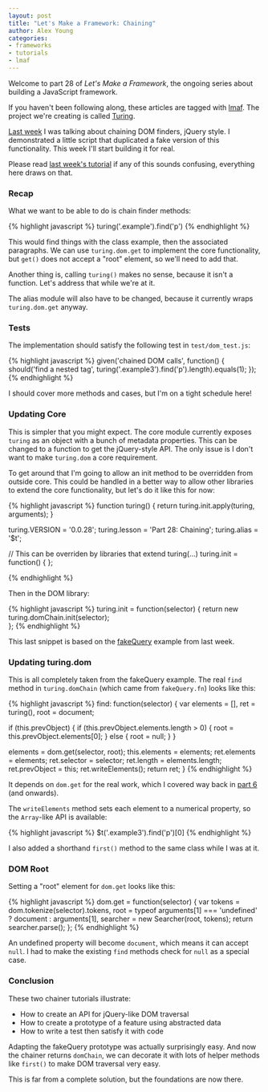 ```yaml
---
layout: post
title: "Let's Make a Framework: Chaining"
author: Alex Young
categories: 
- frameworks
- tutorials
- lmaf
---
```


Welcome to part 28 of *Let's Make a Framework*, the ongoing series about building a JavaScript framework.

If you haven't been following along, these articles are tagged with [lmaf](http://dailyjs.com/tags.html#lmaf). The project we're creating is called [Turing](http://github.com/alexyoung/turing.js).

[Last week](http://dailyjs.com/2010/08/26/framework-part-27/) I was talking about chaining DOM finders, jQuery style. I demonstrated a little script that duplicated a fake version of this functionality. This week I'll start building it for real.

Please read [last week's tutorial](http://dailyjs.com/2010/08/26/framework-part-27/) if any of this sounds confusing, everything here draws on that.

### Recap

What we want to be able to do is chain finder methods:

{% highlight javascript %}
turing('.example').find('p')
{% endhighlight %}

This would find things with the class example, then the associated paragraphs. We can use <code>turing.dom.get</code> to implement the core functionality, but <code>get()</code> does not accept a "root" element, so we'll need to add that.

Another thing is, calling <code>turing()</code> makes no sense, because it isn't a function. Let's address that while we're at it.

The alias module will also have to be changed, because it currently wraps <code>turing.dom.get</code> anyway.

### Tests

The implementation should satisfy the following test in <code>test/dom\_test.js</code>:

{% highlight javascript %}
given('chained DOM calls', function() {
  should('find a nested tag', turing('.example3').find('p').length).equals(1);
});
{% endhighlight %}

I should cover more methods and cases, but I'm on a tight schedule here!

### Updating Core

This is simpler that you might expect. The core module currently exposes <code>turing</code> as an object with a bunch of metadata properties. This can be changed to a function to get the jQuery-style API. The only issue is I don't want to make <code>turing.dom</code> a core requirement.

To get around that I'm going to allow an init method to be overridden from outside core. This could be handled in a better way to allow other libraries to extend the core functionality, but let's do it like this for now:

{% highlight javascript %}
function turing() {
  return turing.init.apply(turing, arguments);
}

turing.VERSION = '0.0.28';
turing.lesson = 'Part 28: Chaining';
turing.alias = '$t';

// This can be overriden by libraries that extend turing(...)
turing.init = function() { };

{% endhighlight %}

Then in the DOM library:

{% highlight javascript %}
turing.init = function(selector) {
  return new turing.domChain.init(selector);    
};
{% endhighlight %}

This last snippet is based on the [fakeQuery](http://gist.github.com/551836) example from last week.

### Updating turing.dom

This is all completely taken from the fakeQuery example. The real <code>find</code> method in <code>turing.domChain</code> (which came from <code>fakeQuery.fn</code>) looks like this:

{% highlight javascript %}
find: function(selector) {
  var elements = [],
      ret = turing(),
      root = document;

  if (this.prevObject) {
    if (this.prevObject.elements.length > 0) {
      root = this.prevObject.elements[0];
    } else {
      root = null;
    }
  }

  elements = dom.get(selector, root);
  this.elements = elements;
  ret.elements = elements;
  ret.selector = selector;
  ret.length = elements.length;
  ret.prevObject = this;
  ret.writeElements();
  return ret;
}
{% endhighlight %}

It depends on <code>dom.get</code> for the real work, which I covered way back in [part 6](http://dailyjs.com/2010/04/01/framework-part-6/) (and onwards).

The <code>writeElements</code> method sets each element to a numerical property, so the <code>Array</code>-like API is available:

{% highlight javascript %}
$t('.example3').find('p')[0]
{% endhighlight %}

I also added a shorthand <code>first()</code> method to the same class while I was at it.

### DOM Root

Setting a "root" element for <code>dom.get</code> looks like this:

{% highlight javascript %}
dom.get = function(selector) {
  var tokens = dom.tokenize(selector).tokens,
      root = typeof arguments[1] === 'undefined' ? document : arguments[1],
      searcher = new Searcher(root, tokens);
  return searcher.parse();
};
{% endhighlight %}

An undefined property will become <code>document</code>, which means it can accept <code>null</code>. I had to make the existing <code>find</code> methods check for <code>null</code> as a special case.

### Conclusion

These two chainer tutorials illustrate:

-   How to create an API for jQuery-like DOM traversal
-   How to create a prototype of a feature using abstracted data
-   How to write a test then satisfy it with code

Adapting the fakeQuery prototype was actually surprisingly easy. And now the chainer returns <code>domChain</code>, we can decorate it with lots of helper methods like <code>first()</code> to make DOM traversal very easy.

This is far from a complete solution, but the foundations are now there.
